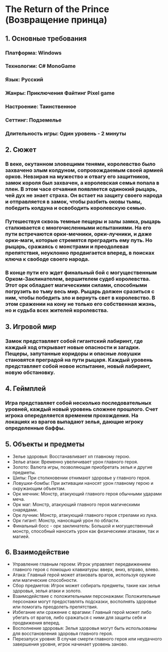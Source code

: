 # The Return of the Prince (Возвращение принца)
## 1. Основные требования
### Платформа: Windows
### Технологии: C# MonoGame
### Язык: Русский
### Жанры: Приключения Файтинг Pixel game
### Настроение: Таинственное
### Сеттинг: Подземелье
### Длительность игры: Один уровень - 2 минуты
## 2. Сюжет
### В веке, окутанном зловещими тенями, королевство было захвачено злым колдуном, сопровождаемым своей армией орков. Невзирая на мужество и отвагу его защитников, замок короля был захвачен, а королевская семья попала в плен. В этом часе отчаяния появляется одинокий рыцарь, чей дух не знает страха. Он встает на защиту своего народа и отправляется в замок, чтобы разбить оковы тьмы, победить колдуна и освободить королевскую семью.

### Путешествуя сквозь темные пещеры и залы замка, рыцарь сталкивается с многочисленными испытаниями. На его пути встречаются орки-мечники, орки-лучники, и даже орки-маги, которые стремятся преградить ему путь. Но рыцарь, сражаясь с монстрами и преодолевая препятствия, неуклонно продвигается вперед, в поисках ключа к свободе своего народа.

### В конце пути его ждет финальный бой с могущественным Орком-Заклинателем, вершителем судеб королевства. Этот орк обладает магическими силами, способными погрузить во тьму весь мир. Рыцарь должен сразиться с ним, чтобы победить зло и вернуть свет в королевство. В этом сражении на кону не только его собственная жизнь, но и судьба всех жителей королевства.
## 3. Игровой мир
### Замок представляет собой гигантский лабиринт, где каждый ход открывает новые опасности и загадки. Пещеры, запутанные коридоры и опасные ловушки становятся преградой на пути рыцаря. Каждый уровень представляет собой новое испытание, новый лабиринт, новую обстановку.

## 4. Геймплей

### Игра представляет собой несколько последовательных уровней, каждый новый уровень сложнее прошлого. Счет игрока опеределяется временем прохождения. На локациях из врагов выпадают зелья, дающие игроку определенные баффы.
## 5. Объекты и предметы
- Зелье здоровья: Восстанавливает хп главному герою.
- Зелье атаки: Временно увеличивает урон главного героя.
- Золото: Валюта игры, позволяющая приобретать зелья и другие предметы.
- Шипы: При столкновении отнимают здоровье у главного героя.
- Ловушки-бомбы: При активации наносят урон главному герою и окружающим объектам.
- Орк мечник: Монстр, атакующий главного героя обычными ударами меча.
- Орк маг: Монстр, атакующий главного героя магическими снарядами.
- Орк лучник: Монстр, атакующий главного героя стрелами из лука.
- Орк гигант: Монстр, наносящий урон по области.
- Финальный босс - орк заклинатель: Большой и могущественный монстр, способный наносить урон как физическими атаками, так и магией.
## 6. Взаимодействие
- Управление главным героем: Игрок управляет передвижением главного героя с помощью клавиатуры: вверх, вниз, вправо, влево.
- Атака: Главный герой может атаковать врагов, используя оружие или магические способности.
- Сбор предметов: Игрок может собирать предметы, такие как зелья здоровья, зелья атаки и золото.
- Взаимодействие с положительными персонажами: Положительные персонажи могут предоставлять подсказки, восполнять здоровье или помогать преодолеть препятствия.
- Избегание или сражение с врагами: Главный герой может либо убегать от врагов, либо сражаться с ними для защиты себя и продвижения вперед.
- Восполнение здоровья: Зелья здоровья могут быть использованы для восстановления здоровья главного героя.
- Перезапуск уровня: В случае смерти главного героя или неудачного завершения уровня, игрок начинает уровень заново.
